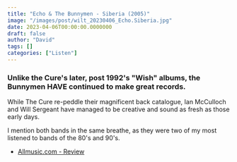 ```yaml
---
title: "Echo & The Bunnymen - Siberia (2005)"
image: "/images/post/wilt_20230406_Echo.Siberia.jpg"
date: 2023-04-06T00:00:00.0000000
draft: false
author: "David"
tags: []
categories: ["Listen"]
---
```

### Unlike the Cure's later, post 1992's "Wish" albums, the Bunnymen HAVE continued to make great records.

 While The Cure re-peddle their magnificent back catalogue, Ian McCulloch and Will Sergeant have managed to be creative and sound as fresh as those early days.

 I mention both bands in the same breathe, as they were two of my most listened to bands of the 80's and 90's.

-  [Allmusic.com - Review](https://www.allmusic.com/album/siberia-mw0000656459)